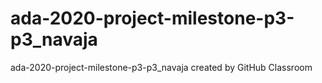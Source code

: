 # ada-2020-project-milestone-p3-p3_navaja
ada-2020-project-milestone-p3-p3_navaja created by GitHub Classroom
